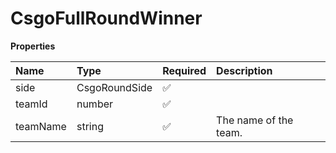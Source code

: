 # CsgoFullRoundWinner

**Properties**

| Name     | Type          | Required | Description           |
| :------- | :------------ | :------- | :-------------------- |
| side     | CsgoRoundSide | ✅       |                       |
| teamId   | number        | ✅       |                       |
| teamName | string        | ✅       | The name of the team. |

